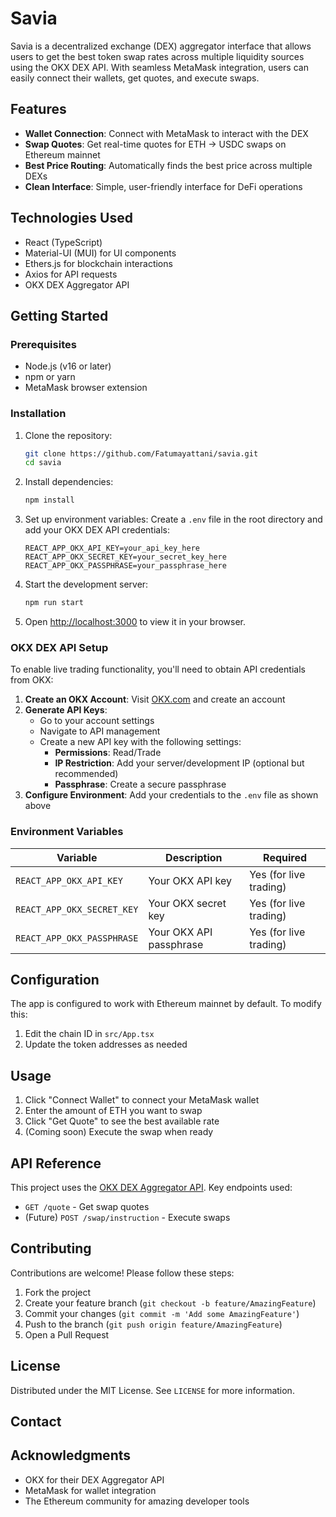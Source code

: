 # Savia 

Savia is a decentralized exchange (DEX) aggregator interface that allows users to get the best token swap rates across multiple liquidity sources using the OKX DEX API. With seamless MetaMask integration, users can easily connect their wallets, get quotes, and execute swaps.


## Features

- **Wallet Connection**: Connect with MetaMask to interact with the DEX
- **Swap Quotes**: Get real-time quotes for ETH → USDC swaps on Ethereum mainnet
- **Best Price Routing**: Automatically finds the best price across multiple DEXs
- **Clean Interface**: Simple, user-friendly interface for DeFi operations

## Technologies Used

- React (TypeScript)
- Material-UI (MUI) for UI components
- Ethers.js for blockchain interactions
- Axios for API requests
- OKX DEX Aggregator API

## Getting Started

### Prerequisites

- Node.js (v16 or later)
- npm or yarn
- MetaMask browser extension

### Installation

1. Clone the repository:
   ```bash
   git clone https://github.com/Fatumayattani/savia.git
   cd savia
   ```

2. Install dependencies:
   ```bash
   npm install
   ```

3. Set up environment variables:
   Create a `.env` file in the root directory and add your OKX DEX API credentials:
   ```env
   REACT_APP_OKX_API_KEY=your_api_key_here
   REACT_APP_OKX_SECRET_KEY=your_secret_key_here
   REACT_APP_OKX_PASSPHRASE=your_passphrase_here
   ```
   

4. Start the development server:
   ```bash
   npm run start
   ```

5. Open [http://localhost:3000](http://localhost:3000) to view it in your browser.

### OKX DEX API Setup

To enable live trading functionality, you'll need to obtain API credentials from OKX:

1. **Create an OKX Account**: Visit [OKX.com](https://www.okx.com) and create an account
2. **Generate API Keys**: 
   - Go to your account settings
   - Navigate to API management
   - Create a new API key with the following settings:
     - **Permissions**: Read/Trade
     - **IP Restriction**: Add your server/development IP (optional but recommended)
     - **Passphrase**: Create a secure passphrase
3. **Configure Environment**: Add your credentials to the `.env` file as shown above

### Environment Variables

| Variable | Description | Required |
|----------|-------------|----------|
| `REACT_APP_OKX_API_KEY` | Your OKX API key | Yes (for live trading) |
| `REACT_APP_OKX_SECRET_KEY` | Your OKX secret key | Yes (for live trading) |
| `REACT_APP_OKX_PASSPHRASE` | Your OKX API passphrase | Yes (for live trading) |

## Configuration

The app is configured to work with Ethereum mainnet by default. To modify this:

1. Edit the chain ID in `src/App.tsx`
2. Update the token addresses as needed

## Usage

1. Click "Connect Wallet" to connect your MetaMask wallet
2. Enter the amount of ETH you want to swap
3. Click "Get Quote" to see the best available rate
4. (Coming soon) Execute the swap when ready

## API Reference

This project uses the [OKX DEX Aggregator API](https://www.okx.com/web3/dex-api). Key endpoints used:

- `GET /quote` - Get swap quotes
- (Future) `POST /swap/instruction` - Execute swaps

## Contributing

Contributions are welcome! Please follow these steps:

1. Fork the project
2. Create your feature branch (`git checkout -b feature/AmazingFeature`)
3. Commit your changes (`git commit -m 'Add some AmazingFeature'`)
4. Push to the branch (`git push origin feature/AmazingFeature`)
5. Open a Pull Request

## License

Distributed under the MIT License. See `LICENSE` for more information.

## Contact


## Acknowledgments

- OKX for their DEX Aggregator API
- MetaMask for wallet integration
- The Ethereum community for amazing developer tools